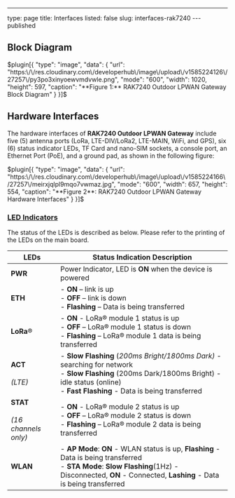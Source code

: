 ---
type: page
title: Interfaces
listed: false
slug: interfaces-rak7240
---published

## Block Diagram

$plugin[{
    "type": "image",
    "data": {
        "url": "https:\/\/res.cloudinary.com\/developerhub\/image\/upload\/v1585224126\/27257\/py3po3xinyoewvmdvwle.png",
        "mode": "600",
        "width": 1020,
        "height": 597,
        "caption": "**Figure 1:** RAK7240 Outdoor LPWAN Gateway Block Diagram"
    }
}]$

## Hardware Interfaces

The hardware interfaces of **RAK7240 Outdoor LPWAN Gateway** include five (5) antenna ports (LoRa, LTE-DIV/LoRa2, LTE-MAIN, WiFi, and GPS), six (6) status indicator LEDs, TF Card and nano-SIM sockets, a console port, an Ethernet Port (PoE), and a ground pad, as shown in the following figure:

$plugin[{
    "type": "image",
    "data": {
        "url": "https:\/\/res.cloudinary.com\/developerhub\/image\/upload\/v1585224166\/27257\/meirxjqlpl9mqo7vwmaz.jpg",
        "mode": "600",
        "width": 657,
        "height": 554,
        "caption": "**Figure 2**: RAK7240 Outdoor LPWAN Gateway Hardware Interfaces"
    }
}]$

### [LED Indicators](https://doc.rakwireless.com/datasheet/rakproducts/board-interface#led-indicators)

The status of the LEDs is described as below. Please refer to the printing of the LEDs on the main board.

| **LEDs** | **Status Indication Description** | 
| ---- | ---- | 
| **PWR** | Power Indicator, LED is **ON** when the device is powered | 
| **ETH** | - **ON** – link is up<br>- **OFF** – link is down<br>- **Flashing** – Data is being transferred | 
| **LoRa**® | - **ON** - LoRa® module 1 status is up<br>- **OFF** – LoRa® module 1 status is down<br>- **Flashing** – LoRa® module 1 data is being transferred | 
| **ACT**<br><br>_(LTE)_ | - **Slow Flashing** (_200ms Bright/1800ms Dark)_ - searching for network<br>- **Slow Flashing** (200ms Dark/1800ms Bright) - idle status (online)<br>- **Fast Flashing** - Data is being transferred | 
| **STAT**<br><br>_(16 channels only)_ | - **ON** - LoRa® module 2 status is up<br>- **OFF** – LoRa® module 2 status is down<br>- **Flashing** – LoRa® module 2 data is being transferred | 
| **WLAN** | - **AP Mode**: **ON** - WLAN status is up, **Flashing** - Data is being transferred<br>- **STA Mode**: **Slow Flashing**(1Hz) - Disconnected, **ON** - Connected, **Lashing** - Data is being transferred | 


